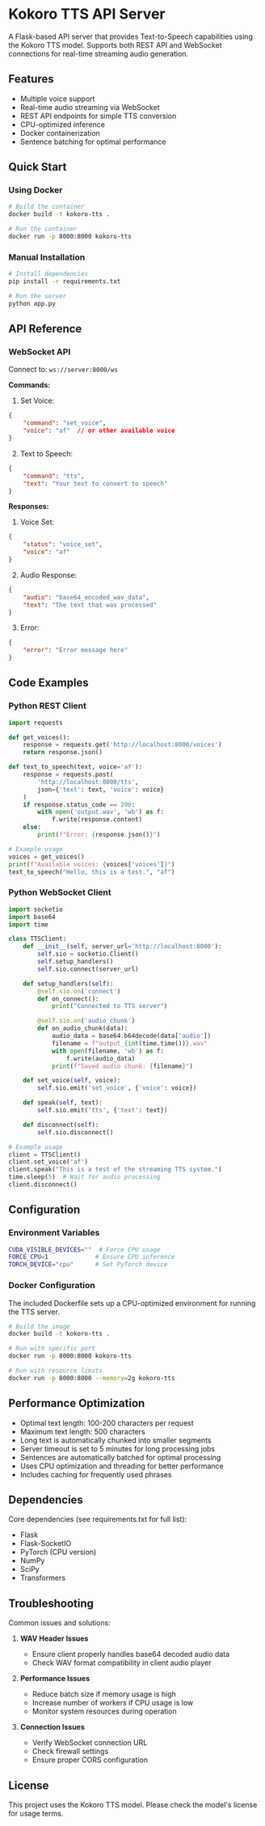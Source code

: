 # Kokoro TTS API Server

A Flask-based API server that provides Text-to-Speech capabilities using the Kokoro TTS model. Supports both REST API and WebSocket connections for real-time streaming audio generation.

## Features

- Multiple voice support
- Real-time audio streaming via WebSocket
- REST API endpoints for simple TTS conversion
- CPU-optimized inference
- Docker containerization
- Sentence batching for optimal performance

## Quick Start

### Using Docker

```bash
# Build the container
docker build -t kokoro-tts .

# Run the container
docker run -p 8000:8000 kokoro-tts
```

### Manual Installation

```bash
# Install dependencies
pip install -r requirements.txt

# Run the server
python app.py
```

## API Reference

### WebSocket API

Connect to: `ws://server:8000/ws`

**Commands:**

1. Set Voice:
```json
{
    "command": "set_voice",
    "voice": "af"  // or other available voice
}
```

2. Text to Speech:
```json
{
    "command": "tts",
    "text": "Your text to convert to speech"
}
```

**Responses:**

1. Voice Set:
```json
{
    "status": "voice_set",
    "voice": "af"
}
```

2. Audio Response:
```json
{
    "audio": "base64_encoded_wav_data",
    "text": "The text that was processed"
}
```

3. Error:
```json
{
    "error": "Error message here"
}
```

## Code Examples

### Python REST Client

```python
import requests

def get_voices():
    response = requests.get('http://localhost:8000/voices')
    return response.json()

def text_to_speech(text, voice='af'):
    response = requests.post(
        'http://localhost:8000/tts',
        json={'text': text, 'voice': voice}
    )
    if response.status_code == 200:
        with open('output.wav', 'wb') as f:
            f.write(response.content)
    else:
        print(f"Error: {response.json()}")

# Example usage
voices = get_voices()
print(f"Available voices: {voices['voices']}")
text_to_speech("Hello, this is a test.", "af")
```

### Python WebSocket Client

```python
import socketio
import base64
import time

class TTSClient:
    def __init__(self, server_url='http://localhost:8000'):
        self.sio = socketio.Client()
        self.setup_handlers()
        self.sio.connect(server_url)

    def setup_handlers(self):
        @self.sio.on('connect')
        def on_connect():
            print("Connected to TTS server")

        @self.sio.on('audio_chunk')
        def on_audio_chunk(data):
            audio_data = base64.b64decode(data['audio'])
            filename = f"output_{int(time.time())}.wav"
            with open(filename, 'wb') as f:
                f.write(audio_data)
            print(f"Saved audio chunk: {filename}")

    def set_voice(self, voice):
        self.sio.emit('set_voice', {'voice': voice})

    def speak(self, text):
        self.sio.emit('tts', {'text': text})

    def disconnect(self):
        self.sio.disconnect()

# Example usage
client = TTSClient()
client.set_voice('af')
client.speak("This is a test of the streaming TTS system.")
time.sleep(5)  # Wait for audio processing
client.disconnect()
```

## Configuration

### Environment Variables

```bash
CUDA_VISIBLE_DEVICES=""  # Force CPU usage
FORCE_CPU=1             # Ensure CPU inference
TORCH_DEVICE="cpu"      # Set PyTorch device
```

### Docker Configuration

The included Dockerfile sets up a CPU-optimized environment for running the TTS server.

```bash
# Build the image
docker build -t kokoro-tts .

# Run with specific port
docker run -p 8000:8000 kokoro-tts

# Run with resource limits
docker run -p 8000:8000 --memory=2g kokoro-tts
```

## Performance Optimization

- Optimal text length: 100-200 characters per request
- Maximum text length: 500 characters
- Long text is automatically chunked into smaller segments
- Server timeout is set to 5 minutes for long processing jobs
- Sentences are automatically batched for optimal processing
- Uses CPU optimization and threading for better performance
- Includes caching for frequently used phrases

## Dependencies

Core dependencies (see requirements.txt for full list):
- Flask
- Flask-SocketIO
- PyTorch (CPU version)
- NumPy
- SciPy
- Transformers

## Troubleshooting

Common issues and solutions:

1. **WAV Header Issues**
   - Ensure client properly handles base64 decoded audio data
   - Check WAV format compatibility in client audio player

2. **Performance Issues**
   - Reduce batch size if memory usage is high
   - Increase number of workers if CPU usage is low
   - Monitor system resources during operation

3. **Connection Issues**
   - Verify WebSocket connection URL
   - Check firewall settings
   - Ensure proper CORS configuration

## License

This project uses the Kokoro TTS model. Please check the model's license for usage terms.
```
